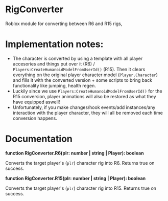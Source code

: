# RigConverter
Roblox module for converting between R6 and R15 rigs,

# Implementation notes:
- The character is converted by using a template with all player accesories and things put over it (R6) / ``Players:CreateHumanoidModelFromUserId()`` (R15). Then it clears everything on the original player character model (``Player.Character``) and fills it with the converted version + some scripts to bring back functionality like jumping, health regen.
- Luckily since we use  ``Players:CreateHumanoidModelFromUserId()`` for the R15 conversion, player animations will also be restored as what they have equipped aswell!
- Unfortunately, if you make changes/hook events/add instances/any interaction with the player character, they will all be removed each time conversion happens.

# Documentation
**function RigConverter.R6(plr: number | string | Player): boolean**

Converts the target player's (``plr``) character rig into R6. Returns true on success.

**function RigConverter.R15(plr: number | string | Player): boolean**

Converts the target player's (``plr``) character rig into R15. Returns true on success.